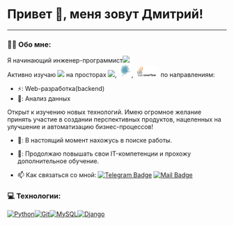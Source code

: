 # Привет 👋, меня зовут Дмитрий!

---

### :man_technologist: Обо мне:

Я начинающий инженер-программист<img src="https://media.giphy.com/media/WUlplcMpOCEmTGBtBW/giphy.gif" width="30px">  
Активно изучаю [<img src="https://raw.githubusercontent.com/danielcranney/readme-generator/main/public/icons/skills/python-colored.svg" width="20">](https://www.python.org/ "Python") на просторах [<img src="https://static.tildacdn.com/tild3936-3365-4831-a131-343139313730/stepik_logotype_blac.svg" width="60px">](https://welcome.stepik.org/ru "Stepik"), [<img src="https://github.com/Dmitriy-Sidorkov/Dmitriy-Sidorkov/blob/main/Assents/Icon/Logo_Habr.jpg?raw=true" width="30px" height="30">](https://habr.com/ru "Хабр"), [<img src="https://github.com/Dmitriy-Sidorkov/Dmitriy-Sidorkov/blob/main/Assents/Icon/logo_stackoverflow.png?raw=true" width="55px" height="25">](https://stackoverflow.com "Stackoverflow") по направлениям:  

- ⚡: Web-разработка(backend)
- 🌱: Анализ данных

Открыт к изучению новых технологий. Имею огромное желание принять участие в создании перспективных продуктов, нацеленных на улучшение и автоматизацию бизнес-процессов!

- 🔭: В настоящий момент нахожусь в поиске работы.
- 🧠: Продолжаю повышать свои IT-компетенции и прохожу дополнительное обучение.

- :mailbox: Как связаться со мной: [![Telegram Badge](https://img.shields.io/badge/-DmitriySidorkov-blue?style=flat&logo=Telegram&logoColor=white)](https://t.me/DmitriySidorkov) [![Mail Badge](https://img.shields.io/badge/-@Mail-blue?style=flat&logo=Mail&logoColor=white)](mailto:Dima.Sidorkov@mail.ru)

### 💻 Технологии:
<p align="left">
<a href="https://www.python.org/" target="_blank" rel="noreferrer"><img src="https://raw.githubusercontent.com/danielcranney/readme-generator/main/public/icons/skills/python-colored.svg" width="36" height="36" alt="Python" /></a><a href="https://git-scm.com/" target="_blank" rel="noreferrer"><img src="https://raw.githubusercontent.com/danielcranney/readme-generator/main/public/icons/skills/git-colored.svg" width="36" height="36" alt="Git" /></a><a href="https://www.mysql.com/" target="_blank" rel="noreferrer"><img src="https://raw.githubusercontent.com/danielcranney/readme-generator/main/public/icons/skills/mysql-colored.svg" width="36" height="36" alt="MySQL" /></a><a href="https://www.djangoproject.com/" target="_blank" rel="noreferrer"><img src="https://raw.githubusercontent.com/danielcranney/readme-generator/main/public/icons/skills/django-colored.svg" width="36" height="36" alt="Django" /></a>
</p>
